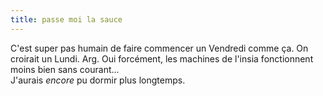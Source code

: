 ```yaml
---
title: passe moi la sauce
---
```


C'est super pas humain de faire commencer un Vendredi comme ça. On croirait un
Lundi. Arg. Oui forcément, les machines de l'insia fonctionnent moins bien
sans courant...  
J'aurais _encore_ pu dormir plus longtemps.

